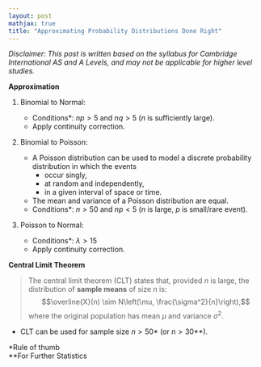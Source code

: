 ```yaml
---
layout: post
mathjax: true
title: "Approximating Probability Distributions Done Right"
---
```

_Disclaimer: This post is written based on the syllabus for Cambridge International AS and A Levels, and may not be applicable for higher level studies._

**Approximation**
1. Binomial to Normal:
	- Conditions*: $np > 5$ and $nq > 5$ ($n$ is sufficiently large).
	- Apply continuity correction.

2. Binomial to Poisson:
	- A Poisson distribution can be used to model a discrete probability distribution in which the events
		- occur singly, 
		- at random and independently, 
		- in a given interval of space or time.
	- The mean and variance of a Poisson distribution are equal.
	- Conditions*: $n > 50$ and $np < 5$ ($n$ is large, $p$ is small/rare event).

3. Poisson to Normal:
	- Conditions*: $\lambda > 15$
	- Apply continuity correction.

**Central Limit Theorem**
> The central limit theorem (CLT) states that, provided $n$ is large, the distribution of **sample means** of size $n$ is: 
$$\overline{X}(n) \sim N\left(\mu, \frac{\sigma^2}{n}\right),$$where the original population has mean $\mu$ and variance $\sigma^2$.

- CLT can be used for sample size $n > 50$* (or $n > 30$**).

*Rule of thumb <br>
**For Further Statistics

